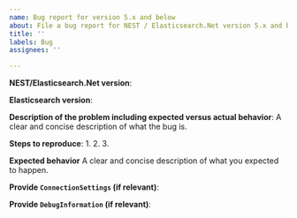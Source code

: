 ```yaml
---
name: Bug report for version 5.x and below
about: File a bug report for NEST / Elasticsearch.Net version 5.x and below
title: ''
labels: Bug
assignees: ''

---
```


<!--
NOTE: You are about to raise a bug on an unsupported version of NEST / Elasticsearch.Net
We will try to help, but we are under no obligation to release fixes, in accordance with
our End of Life support policy: https://www.elastic.co/support/eol
 -->

**NEST/Elasticsearch.Net version**:

**Elasticsearch version**:

**Description of the problem including expected versus actual behavior**:
A clear and concise description of what the bug is.

**Steps to reproduce**:
 1.
 2.
 3.

**Expected behavior**
A clear and concise description of what you expected to happen.

**Provide `ConnectionSettings` (if relevant)**:

**Provide `DebugInformation` (if relevant)**:
